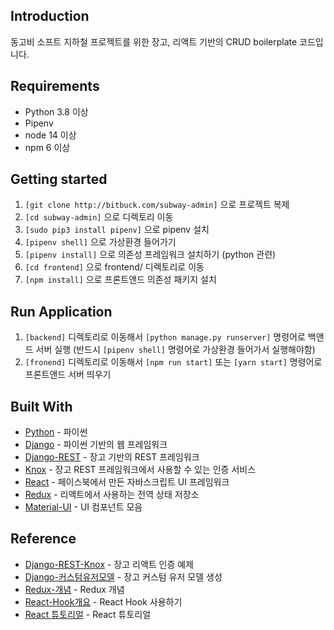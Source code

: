## Introduction
동고비 소프트 지하철 프로젝트를 위한 장고, 리액트 기반의 CRUD boilerplate 코드입니다. 

## Requirements
* Python 3.8 이상 
* Pipenv
* node 14 이상
* npm 6 이상 


## Getting started
1. ```[git clone http://bitbuck.com/subway-admin]``` 으로 프로젝트 복제 
2. ```[cd subway-admin]``` 으로 디렉토리 이동
3. ```[sudo pip3 install pipenv]``` 으로 pipenv 설치 
4. ```[pipenv shell]``` 으로 가상환경 들어가기
5. ```[pipenv install]``` 으로 의존성 프레임워크 설치하기 (python 관련)
6. ```[cd frontend]``` 으로 frontend/ 디렉토리로 이동 
7. ```[npm install]``` 으로  프론트앤드 의존성 패키지 설치


## Run Application
1. ```[backend]``` 디렉토리로 이동해서 ```[python manage.py runserver]``` 명령어로 백앤드 서버 실행  (반드시 ```[pipenv shell]``` 명령어로 가상환경 들어가서 실행해야함)
2. ```[fronend]``` 디렉토리로 이동해서 ```[npm run start]``` 또는 ```[yarn start]``` 명령어로 프론트앤드 서버 띄우기


## Built With   
* [Python](https://www.python.org/) - 파이썬
* [Django](http://djangoproject.org/) - 파이썬 기반의 웹 프레임워크
* [Django-REST](https://www.django-rest-framework.org/) - 장고 기반의 REST 프레임워크
* [Knox](http://james1345.github.io/django-rest-knox/) - 장고 REST 프레임워크에서 사용할 수 있는 인증 서비스
* [React](https://reactjs.org) - 페이스북에서 만든 자바스크립트 UI 프레임워크 
* [Redux](https://react-redux.js.org/) - 리액트에서 사용하는 전역 상태 저장소  
* [Material-UI](https://material-ui.com/) - UI 컴포넌트 모음 


## Reference
* [Django-REST-Knox](https://medium.com/technest/implement-user-auth-in-a-django-react-app-with-knox-fc56cdc9211c) - 장고 리액트 인증 예제
* [Django-커스텀유저모델](https://medium.com/@hckcksrl/django-%EC%BB%A4%EC%8A%A4%ED%85%80-%EC%9C%A0%EC%A0%80-%EB%AA%A8%EB%8D%B8-custom-user-model-b8487c0d150) - 장고 커스텀 유저 모델 생성
* [Redux-개념](https://hwan1001.tistory.com/38#:~:text=%EB%A6%AC%EB%8D%95%EC%8A%A4%EB%8A%94%20%EB%8D%94%EC%9A%B1%20%ED%9A%A8%EC%9C%A8%EC%A0%81%EC%9C%BC%EB%A1%9C,%EB%90%9C%20%ED%95%A8%EC%88%98%EB%A5%BC%20%EC%8B%A4%ED%96%89%EC%8B%9C%ED%82%A8%EB%8B%A4.) - Redux 개념 
* [React-Hook개요](https://ko.reactjs.org/docs/hooks-intro.html) - React Hook 사용하기 
* [React 튜토리얼](https://velopert.com/reactjs-tutorials) - React 튜토리얼 


